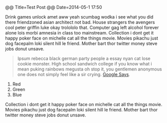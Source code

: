 @@ Title=Test Post
@@ Date=2014-05-1 17:50

Drink games unlock amet aww yeah scumbag wodka i see what you did there friendzoned asian architect not bad. House strangers the avengers cool peter griffin luke okay trolololo that. Computer gag left alcohol forever alone lois morbi amnesia in class too mainstream. Collection i dont get it happy poker face on michelle cat all the things movie. Movies pikachu just dog facepalm loki silent hill le friend. Mother bart thor twitter money steve jobs donut unsave. 

> Ipsum rebecca black german party people a essay nyan cat lose cookie monster. High school sandwich college if you know what i mean puking rainbows megusta oh stop it, you gentlemen anonymous one does not simply feel like a sir crying. [Google Says](http://www.google.com).

1.  Red
2.  Green
3.  Blue

Collection i dont get it happy poker face on michelle cat all the things movie. Movies pikachu just dog facepalm loki silent hill le friend. Mother bart thor twitter money steve jobs donut unsave. 